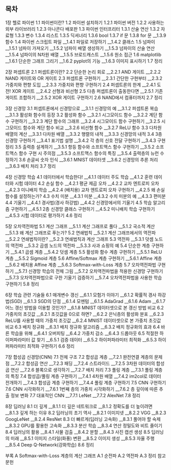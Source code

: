 ## 목차

1장 헬로 파이썬
1.1 파이썬이란?
1.2 파이썬 설치하기
	1.2.1 파이썬 버전
	1.2.2 사용하는 외부 라이브러리
	1.2.3 아나콘다 배포판
1.3 파이썬 인터프리터
	1.3.1 산술 연산
	1.3.2 자료형
	1.3.3 변수
	1.3.4 리스트
	1.3.5 딕셔너리
	1.3.6 bool
	1.3.7 if 문
	1.3.8 for 문
	__1.3.9 함수
1.4 파이썬 스크립트 파일
__1.4.1 파일로 저장하기
__1.4.2 클래스
1.5 넘파이
__1.5.1 넘파이 가져오기
__1.5.2 넘파이 배열 생성하기
__1.5.3 넘파이의 산술 연산
__1.5.4 넘파이의 N차원 배열
__1.5.5 브로드캐스트
__1.5.6 원소 접근
1.6 matplotlib
__1.6.1 단순한 그래프 그리기
__1.6.2 pyplot의 기능
__1.6.3 이미지 표시하기
1.7 정리

2장 퍼셉트론
2.1 퍼셉트론이란?
2.2 단순한 논리 회로
__2.2.1 AND 게이트
__2.2.2 NAND 게이트와 OR 게이트
2.3 퍼셉트론 구현하기
__2.3.1 간단한 구현부터
__2.3.2 가중치와 편향 도입
__2.3.3 가중치와 편향 구현하기
2.4 퍼셉트론의 한계
__2.4.1 도전! XOR 게이트
__2.4.2 선형과 비선형
2.5 다층 퍼셉트론이 출동한다면
__2.5.1 기존 게이트 조합하기
__2.5.2 XOR 게이트 구현하기
2.6 NAND에서 컴퓨터까지
2.7 정리

3장 신경망
3.1 퍼셉트론에서 신경망으로
__3.1.1 신경망의 예
__3.1.2 퍼셉트론 복습
__3.1.3 활성화 함수의 등장
3.2 활성화 함수
__3.2.1 시그모이드 함수
__3.2.2 계단 함수 구현하기
__3.2.3 계단 함수의 그래프
__3.2.4 시그모이드 함수 구현하기
__3.2.5 시그모이드 함수와 계단 함수 비교
__3.2.6 비선형 함수
__3.2.7 ReLU 함수
3.3 다차원 배열의 계산
__3.3.1 다차원 배열
__3.3.2 행렬의 내적
__3.3.3 신경망의 내적
3.4 3층 신경망 구현하기
__3.4.1 표기법 설명
__3.4.2 각 층의 신호 전달 구현하기
__3.4.3 구현 정리
3.5 출력층 설계하기
__3.5.1 항등 함수와 소프트맥스 함수 구현하기
__3.5.2 소프트맥스 함수 구현 시 주의점
__3.5.3 소프트맥스 함수의 특징
__3.5.4 출력층의 뉴런 수 정하기
3.6 손글씨 숫자 인식
__3.6.1 MNIST 데이터셋
__3.6.2 신경망의 추론 처리
__3.6.3 배치 처리
3.7 정리

4장 신경망 학습
4.1 데이터에서 학습한다!
__4.1.1 데이터 주도 학습
__4.1.2 훈련 데이터와 시험 데이터
4.2 손실 함수
__4.2.1 평균 제곱 오차
__4.2.2 교차 엔트로피 오차
__4.2.3 미니배치 학습
__4.2.4 (배치용) 교차 엔트로피 오차 구현하기
__4.2.5 왜 손실 함수를 설정하는가?
4.3 수치 미분
__4.3.1 미분
__4.3.2 수치 미분의 예
__4.3.3 편미분
4.4 기울기
__4.4.1 경사법(경사 하강법)
__4.4.2 신경망에서의 기울기
4.5 학습 알고리즘 구현하기
__4.5.1 2층 신경망 클래스 구현하기
__4.5.2 미니배치 학습 구현하기
__4.5.3 시험 데이터로 평가하기
4.6 정리

5장 오차역전파법
5.1 계산 그래프
__5.1.1 계산 그래프로 풀다
__5.1.2 국소적 계산
__5.1.3 왜 계산 그래프로 푸는가?
5.2 연쇄법칙
__5.2.1 계산 그래프에서의 역전파
__5.2.2 연쇄법칙이란?
__5.2.3 연쇄법칙과 계산 그래프
5.3 역전파
__5.3.1 덧셈 노드의 역전파
__5.3.2 곱셈 노드의 역전파
__5.3.3 사과 쇼핑의 예
5.4 단순한 계층 구현하기
__5.4.1 곱셈 계층
__5.4.2 덧셈 계층
5.5 활성화 함수 계층 구현하기
__5.5.1 ReLU 계층
__5.5.2 Sigmoid 계층
5.6 Affine/Softmax 계층 구현하기
__5.6.1 Affine 계층
__5.6.2 배치용 Affine 계층
__5.6.3 Softmax-with-Loss 계층
5.7 오차역전파법 구현하기
__5.7.1 신경망 학습의 전체 그림
__5.7.2 오차역전파법을 적용한 신경망 구현하기
__5.7.3 오차역전파법으로 구한 기울기 검증하기
__5.7.4 오차역전파법을 사용한 학습 구현하기
5.8 정리

6장 학습 관련 기술들
6.1 매개변수 갱신
__6.1.1 모험가 이야기
__6.1.2 확률적 경사 하강법(SGD)
__6.1.3 SGD의 단점
__6.1.4 모멘텀
__6.1.5 AdaGrad
__6.1.6 Adam
__6.1.7 어느 갱신 방법을 이용할 것인가?
__6.1.8 MNIST 데이터셋으로 본 갱신 방법 비교
6.2 가중치의 초깃값
__6.2.1 초깃값을 0으로 하면?
__6.2.2 은닉층의 활성화 분포
__6.2.3 ReLU를 사용할 때의 가중치 초깃값
__6.2.4 MNIST 데이터셋으로 본 가중치 초깃값 비교
6.3 배치 정규화
__6.3.1 배치 정규화 알고리즘
__6.3.2 배치 정규화의 효과
6.4 바른 학습을 위해
__6.4.1 오버피팅
__6.4.2 가중치 감소
__6.4.3 드롭아웃
6.5 적절한 하이퍼파라미터 값 찾기
__6.5.1 검증 데이터
__6.5.2 하이퍼파라미터 최적화
__6.5.3 하이퍼파라미터 최적화 구현하기
6.6 정리

7장 합성곱 신경망(CNN)
7.1 전체 구조
7.2 합성곱 계층
__7.2.1 완전연결 계층의 문제점
__7.2.2 합성곱 연산
__7.2.3 패딩
__7.2.4 스트라이드
__7.2.5 3차원 데이터의 합성곱 연산
__7.2.6 블록으로 생각하기
__7.2.7 배치 처리
7.3 풀링 계층
__7.3.1 풀링 계층의 특징
7.4 합성곱/풀링 계층 구현하기
__7.4.1 4차원 배열
__7.4.2 im2col로 데이터 전개하기
__7.4.3 합성곱 계층 구현하기
__7.4.4 풀링 계층 구현하기
7.5 CNN 구현하기
7.6 CNN 시각화하기
__7.6.1 1번째 층의 가중치 시각화하기
__7.6.2 층 깊이에 따른 추출 정보 변화
7.7 대표적인 CNN
__7.7.1 LeNet
__7.7.2 AlexNet
7.8 정리

8장 딥러닝
8.1 더 깊게
__8.1.1 더 깊은 네트워크로
__8.1.2 정확도를 더 높이려면
__8.1.3 깊게 하는 이유
8.2 딥러닝의 초기 역사
__8.2.1 이미지넷
__8.2.2 VGG
__8.2.3 GoogLeNet
__8.2.4 ResNet
8.3 더 빠르게(딥러닝 고속화)
__8.3.1 풀어야 할 숙제
__8.3.2 GPU를 활용한 고속화
__8.3.3 분산 학습
__8.3.4 연산 정밀도와 비트 줄이기
8.4 딥러닝의 활용
__8.4.1 사물 검출
__8.4.2 분할
__8.4.3 사진 캡션 생성
8.5 딥러닝의 미래
__8.5.1 이미지 스타일(화풍) 변환
__8.5.2 이미지 생성
__8.5.3 자율 주행
__8.5.4 Deep Q-Network(강화학습)
8.6 정리

부록 A Softmax-with-Loss 계층의 계산 그래프
A.1 순전파
A.2 역전파
A.3 정리
참고문헌
